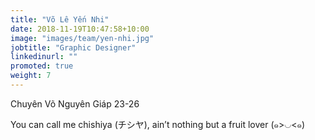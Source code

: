 ```yaml
---
title: "Võ Lê Yến Nhi"
date: 2018-11-19T10:47:58+10:00
image: "images/team/yen-nhi.jpg"
jobtitle: "Graphic Designer"
linkedinurl: ""
promoted: true
weight: 7
---
```

Chuyên Võ Nguyên Giáp 23-26

You can call me chishiya (チシヤ), ain’t nothing but a fruit lover (๑>◡<๑)
